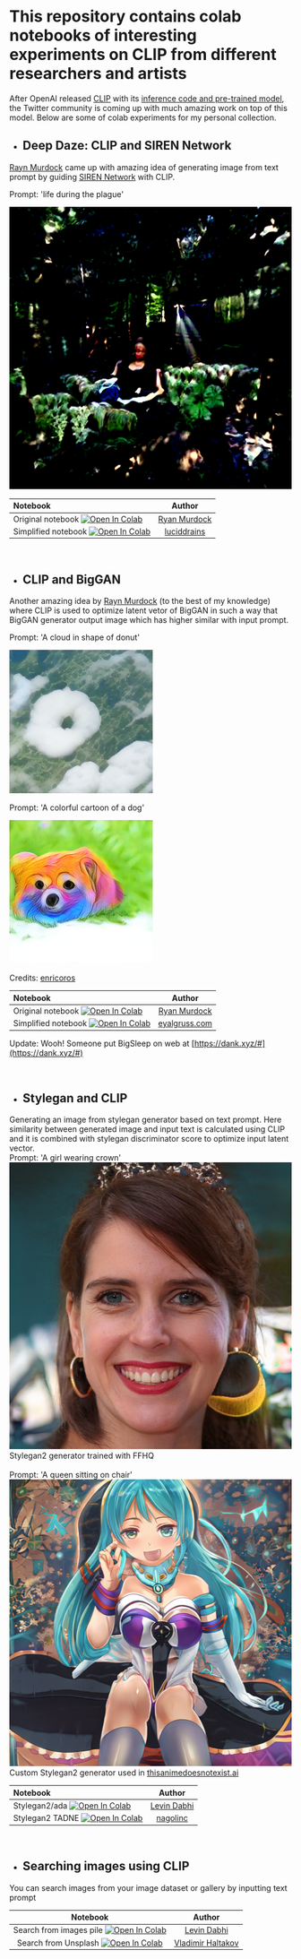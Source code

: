 # This repository contains colab notebooks of interesting experiments on CLIP from different researchers and artists

After OpenAI released [CLIP](https://cdn.openai.com/papers/Learning_Transferable_Visual_Models_From_Natural_Language_Supervision.pdf) with its [inference code and pre-trained model](https://github.com/openai/CLIP), the Twitter community is coming up with much amazing work on top of this model. Below are some of colab experiments for my personal collection.


- ## Deep Daze: CLIP and SIREN Network

[Rayn Murdock](https://twitter.com/advadnoun) came up with amazing idea of generating image from text prompt by guiding [SIREN Network](https://vsitzmann.github.io/siren/) with CLIP.

Prompt: 'life during the plague'

![life during the plague](images/DeepDaze_life-during-the-plague.png)

[colab-badge]: <https://colab.research.google.com/assets/colab-badge.svg>

| Notebook | Author |
| :--- | :---:      |
| Original notebook [![Open In Colab][colab-badge]](https://colab.research.google.com/github/levindabhi/CLIP-Notebooks/blob/main/CLIP_%26_gradient_ascent_for_text_to_image_(Deep_Daze%20).ipynb) | [Ryan Murdock](https://twitter.com/advadnoun)
| Simplified notebook [![Open In Colab][colab-badge]](https://colab.research.google.com/github/levindabhi/CLIP-Notebooks/blob/main/Deep_Daze.ipynb) | [luciddrains](https://github.com/lucidrains/deep-daze)


<br>

- ## CLIP and BigGAN

Another amazing idea by [Rayn Murdock](https://twitter.com/advadnoun) (to the best of my knowledge) where CLIP is used to optimize latent vetor of BigGAN in such a way that BigGAN generator output image which has higher similar with input prompt.

Prompt: 'A cloud in shape of donut'

![A-clouds-in-the-shape-of-a-donut](images/BigSleep_A-clouds-in-the-shape-of-a-donut.png)

Prompt: 'A colorful cartoon of a dog'

![BigSleep_a-colorful-cartoon-of-a-dog](images/BigSleep_a-colorful-cartoon-of-a-dog.png)

Credits: [enricoros](https://github.com/lucidrains/big-sleep/issues/13)

| Notebook | Author |
| :--- | :---:      |
| Original notebook [![Open In Colab][colab-badge]](https://colab.research.google.com/github/levindabhi/CLIP-Notebooks/blob/main/The_Big_Sleep_BigGANxCLIP.ipynb) | [Ryan Murdock](https://twitter.com/advadnoun)
| Simplified notebook [![Open In Colab][colab-badge]](https://colab.research.google.com/github/levindabhi/CLIP-Notebooks/blob/main/ClipBigGAN.ipynb) | [eyalgruss.com](https://twitter.com/eyaler)

Update: Wooh! Someone put BigSleep on web at [https://dank.xyz/#](https://dank.xyz/#)

<br>

- ## Stylegan and CLIP
Generating an image from stylegan generator based on text prompt. Here similarity between generated image and input text is calculated using CLIP and it is combined with stylegan discriminator score to optimize input latent vector.
<br>
Prompt: 'A girl wearing crown'
<br>
<img src="images/stylegan_A-Queen-wearing-crown.png" alt="A-Queen-wearing-crown" width="512" height="512">
<br>
Stylegan2 generator trained with FFHQ
<br>
<br>
Prompt: 'A queen sitting on chair'
<br>
<img src="images/A-queen-sitting-on-chair.png" alt="A-Queen-wearing-crown" width="512" height="512">
<br>
Custom Stylegan2 generator used in <a href="https://thisanimedoesnotexist.ai/">thisanimedoesnotexist.ai</a>
<br>

| Notebook | Author |
| :--- | :---:      |
| Stylegan2/ada [![Open In Colab][colab-badge]](https://colab.research.google.com/github/levindabhi/CLIP-Notebooks/blob/main/CLIP_StyleGAN.ipynb) | [Levin Dabhi](https://twitter.com/DabhiLevin)
| Stylegan2 TADNE [![Open In Colab][colab-badge]](https://colab.research.google.com/github/nagolinc/notebooks/blob/main/CLIP_%2B_TADNE_(pytorch)_v2.ipynb) | [nagolinc](https://github.com/nagolinc/notebooks)

<br>

- ## Searching images using CLIP

You can search images from your image dataset or gallery by inputting text prompt

| Notebook | Author |
| :---: | :---: |
| Search from images pile [![Open In Colab][colab-badge]](https://colab.research.google.com/github/levindabhi/CLIP-Notebooks/blob/main/search_using_CLIP.ipynb) | [Levin Dabhi](https://twitter.com/DabhiLevin)
| Search from Unsplash [![Open In Colab][colab-badge]](https://colab.research.google.com/github/haltakov/natural-language-image-search/blob/main/colab/unsplash-image-search.ipynb) | [Vladimir Haltakov](https://github.com/haltakov)




